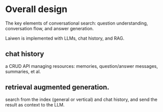 # Overall design

The key elements of conversational search: question understanding, conversation flow, and answer generation. 

Laiwen is implemented with LLMs, chat history, and RAG.

## chat history

a CRUD API managing resources: memories, question/answer messages, summaries, et al.

## retrieval augmented generation. 

search from the index (general or vertical) and chat history, and send the result as context to the LLM. 

